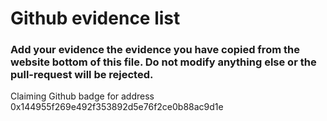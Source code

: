 # Github evidence list
### Add your evidence the evidence you have copied from the website bottom of this file. Do not modify anything else or the pull-request will be rejected.
Claiming Github badge for address 0x144955f269e492f353892d5e76f2ce0b88ac9d1e
